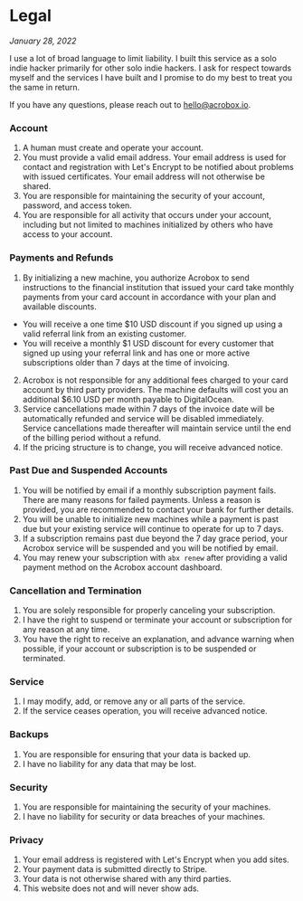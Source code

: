 # Legal

*January 28, 2022*

I use a lot of broad language to limit liability. I built this service as a
solo indie hacker primarily for other solo indie hackers. I ask for respect
towards myself and the services I have built and I promise to do my best to
treat you the same in return.

If you have any questions, please reach out to hello@acrobox.io.

### Account

1. A human must create and operate your account.
2. You must provide a valid email address. Your email address is used for
   contact and registration with Let's Encrypt to be notified about problems
   with issued certificates. Your email address will not otherwise be shared.
3. You are responsible for maintaining the security of your account,
   password, and access token.
4. You are responsible for all activity that occurs under your account,
   including but not limited to machines initialized by others who have
   access to your account.

### Payments and Refunds

1. By initializing a new machine, you authorize Acrobox to send instructions to
   the financial institution that issued your card take monthly payments from
   your card account in accordance with your plan and available discounts.
  - You will receive a one time $10 USD discount if you signed up using a
    valid referral link from an existing customer.
  - You will receive a monthly $1 USD discount for every customer that signed
    up using your referral link and has one or more active subscriptions older
    than 7 days at the time of invoicing.
2. Acrobox is not responsible for any additional fees charged to your card
   account by third party providers. The machine defaults will cost you an
   additional $6.10 USD per month payable to DigitalOcean.
3. Service cancellations made within 7 days of the invoice date will be
   automatically refunded and service will be disabled immediately. Service
   cancellations made thereafter will maintain service until the end of the
   billing period without a refund.
4. If the pricing structure is to change, you will receive advanced notice.

### Past Due and Suspended Accounts

1. You will be notified by email if a monthly subscription payment fails.
   There are many reasons for failed payments. Unless a reason is provided, you
   are recommended to contact your bank for further details.
2. You will be unable to initialize new machines while a payment is past due
   but your existing service will continue to operate for up to 7 days.
3. If a subscription remains past due beyond the 7 day grace period, your
   Acrobox service will be suspended and you will be notified by email.
4. You may renew your subscription with `abx renew` after providing a valid
   payment method on the Acrobox account dashboard.

### Cancellation and Termination

1. You are solely responsible for properly canceling your subscription.
2. I have the right to suspend or terminate your account or subscription for
   any reason at any time.
3. You have the right to receive an explanation, and advance warning when
   possible, if your account or subscription is to be suspended or terminated.

### Service

1. I may modify, add, or remove any or all parts of the service.
2. If the service ceases operation, you will receive advanced notice.

### Backups

1. You are responsible for ensuring that your data is backed up.
2. I have no liability for any data that may be lost.

### Security

1. You are responsible for maintaining the security of your machines.
2. I have no liability for security or data breaches of your machines.

### Privacy

1. Your email address is registered with Let's Encrypt when you add sites.
2. Your payment data is submitted directly to Stripe.
3. Your data is not otherwise shared with any third parties.
4. This website does not and will never show ads.
